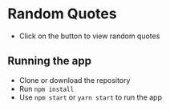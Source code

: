 # Random Quotes

* Click on the button to view random quotes

## Running the app
* Clone or download the repository
* Run `npm install`
* Use `npm start` or `yarn start` to run the app
